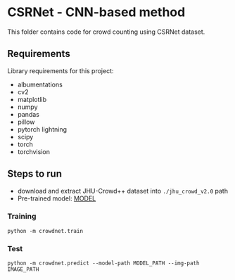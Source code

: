 # CSRNet - CNN-based method

This folder contains code for crowd counting using CSRNet dataset.

## Requirements
Library requirements for this project:
- albumentations
- cv2
- matplotlib
- numpy
- pandas
- pillow
- pytorch lightning
- scipy
- torch
- torchvision



## Steps to run 

- download and extract JHU-Crowd++ dataset into `./jhu_crowd_v2.0` path
- Pre-trained model: [MODEL](https://drive.google.com/file/d/1YFxRZOiH3g5wOTj4vXCLxBSOqJknyuPk/view?usp=sharing)

### Training
```shell
python -m crowdnet.train
```

### Test
```shell
python -m crowdnet.predict --model-path MODEL_PATH --img-path IMAGE_PATH
```

